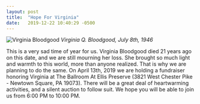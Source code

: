 ```yaml
---
layout: post
title:  "Hope For Virginia"
date:   2019-12-22 10:40:29 -0500
---
```

![Virginia Bloodgood](https://static01.nyt.com/images/2016/10/10/blogs/10-lens-lyon-slide-20T4/10-lens-lyon-slide-20T4-superJumbo.jpg)
*Virginia Q. Bloodgood, July 8th, 1946*


This is a very sad time of year for us. Virginia Bloodgood died 21 years ago on this date,
and we are still mourning her loss. She brought so much light and warmth to this world,
more than anyone realized. That is why we are planning to do the same. On April 13th,
2019 we are holding a fundraiser honoring Virginia at The Ballroom At Ellis Preserve (3821 West Chester Pike - Newtown Square, PA 19073). There will be a great deal of heartwarming activities, and a
silent auction to follow suit. We hope you will be able to join us from 6:00 PM to 10:00 PM.
